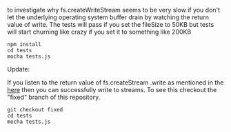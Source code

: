 to investigate why fs.createWriteStream seems to be very slow if you don't let the underlying operating system buffer drain by watching the return value of write.  The tests will pass if you set the fileSize to 50KB but tests will start churning like crazy if you set it to something like 200KB

```
npm install
cd tests
mocha tests.js
```

Update:

If you listen to the return value of fs.createStream .write as mentioned in the [here](http://nodejs.org/api/stream.html#stream_event_drain) then you can successfully write to streams.  To see this checkout the "fixed" branch of this repository.


```
git checkout fixed
cd tests
mocha tests.js
```